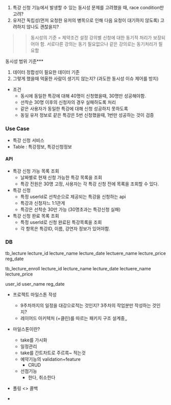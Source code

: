 1. 특강 신청 기능에서 발생할 수 있는 동시성 문제를 고려했을 때, race condition만 고려?
2. 유저간 독립성(먼저 요청한 유저의 병목으로 인해 다음 요청이 대기하지 않도록) 고려하지 않나도 괜찮을지?
>> 동시성의 기준 = 제약조건 설정
>> 강의별 신청에 대한 동기적 처리가 보장되어야 함.
>> 서로다른 강의는 동기 필요없으나 같은 강의로는 동기처리가 필요함

동시성 범위 기준***
1) 데이터 정합성이 필요한 데이터 기준
2) 그렇게 했을때 억울한 사람이 생기지 않는지? (과도한 동시성 이슈 제어를 방지)

- 조건
	- 동시에 동일한 특강에 대해 40명이 신청했을때, 30명만 성공해야함.
	- 선착순 30명 이후의 신청자의 경우 실패하도록 처리
	- 같은 사용자가 동일한 특강에 대해 신청 성공하지 못하도록
	- 동일 유저 정보로 같은 특강은 5번 신청했을때, 1번만 성공하는 것이 검증

### Use Case
- 특강 신청 서비스
- Table : 특강정보, 특강신청정보

#### API
- 특강 신청 가능 목록 조회
	- 날짜별로 현재 신청 가능한 특강 목록을 조회
	- 특강 전원은 30명 고정, 사용자는 각 특강 신청 전에 목록을 조회할 수 있다.
- 특강 신청
	- 특정 userId로 선착순으로 제공되는 특강을 신청하는 api
	- 특강과 신청자느 1:1관게
	- 특강은 선착순 30만 가능 (30명초과는 특강신청 실패)
- 특강 신청 완료 목록 조회
	- 특정 userId로 신청 완료된 특강목록을 조회
	- 각 항목은 특강ID, 이름, 강연자 정보가 있어야함.

### DB
tb_lecture
lecture_id
lecture_name
lecture_date
lectuere_name
lecture_price
reg_date

tb_lecture_enroll 
lecture_id
lecture_name
lecture_date
lectuere_name
lecture_price

user_id
user_name
reg_date



- 프로젝트 마일스톤 작성
	-  9주차까지의 일정을 대강으로적는 것인지? 3주차의 작업분만 작성하는 것인지?
	- 레이어드 아키텍처 (+클린)를 따르는 패키지 구조 설계중,,

- 마일스톤이란?
	- take를 가시화
	- 일정관리
	- take를 간트차트로 주르륵~ 적는것
	- 예약기능의 validation+feature
		- CRUD
	- 선점기능
		- 한다, 취소한다
- 폴링 <> 콜백
- 